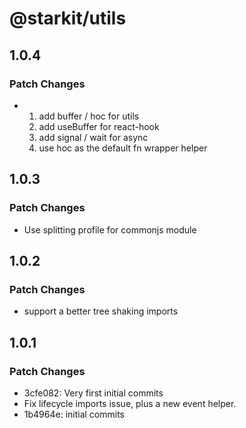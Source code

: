 # @starkit/utils

## 1.0.4

### Patch Changes

- 1. add buffer / hoc for utils
  2. add useBuffer for react-hook
  3. add signal / wait for async
  4. use hoc as the default fn wrapper helper

## 1.0.3

### Patch Changes

- Use splitting profile for commonjs module

## 1.0.2

### Patch Changes

- support a better tree shaking imports

## 1.0.1

### Patch Changes

- 3cfe082: Very first initial commits
- Fix lifecycle imports issue, plus a new event helper.
- 1b4964e: initial commits
